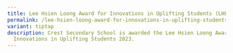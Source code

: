 ```yaml
---
title: Lee Hsien Loong Award for Innovations in Uplifting Students (LHL AIUS) 2023
permalink: /lee-hsien-loong-award-for-innovations-in-uplifting-students-lhl-aius-2023/
variant: tiptap
description: Crest Secondary School is awarded the Lee Hsien Loong Award for
  Innovations in Uplifting Students 2023.
---
```

